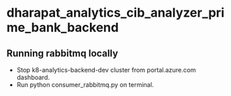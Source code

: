 # dharapat_analytics_cib_analyzer_prime_bank_backend

## Running rabbitmq locally

* Stop k8-analytics-backend-dev cluster from portal.azure.com dashboard.
* Run python consumer_rabbitmq.py on terminal.
